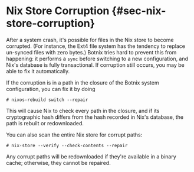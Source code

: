# Nix Store Corruption {#sec-nix-store-corruption}

After a system crash, it's possible for files in the Nix store to become
corrupted. (For instance, the Ext4 file system has the tendency to
replace un-synced files with zero bytes.) Botnix tries hard to prevent
this from happening: it performs a `sync` before switching to a new
configuration, and Nix's database is fully transactional. If corruption
still occurs, you may be able to fix it automatically.

If the corruption is in a path in the closure of the Botnix system
configuration, you can fix it by doing

```ShellSession
# nixos-rebuild switch --repair
```

This will cause Nix to check every path in the closure, and if its
cryptographic hash differs from the hash recorded in Nix's database, the
path is rebuilt or redownloaded.

You can also scan the entire Nix store for corrupt paths:

```ShellSession
# nix-store --verify --check-contents --repair
```

Any corrupt paths will be redownloaded if they're available in a binary
cache; otherwise, they cannot be repaired.
